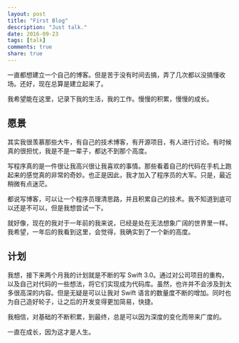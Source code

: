 ```yaml
---
layout: post
title: "First Blog"
description: "Just talk."
date: 2016-09-23
tags: [talk]
comments: true
share: true
---
```


一直都想建立一个自己的博客。但是苦于没有时间去搞，弄了几次都以没搞懂收场。还好，现在总算是建立起来了。

我希望能在这里，记录下我的生活，我的工作。慢慢的积累，慢慢的成长。

## 愿景

其实我很羡慕那些大牛，有自己的技术博客，有开源项目，有人进行讨论。有时候真的很担忧，我是不是一辈子，都达不到那个高度。

写程序真的是一件很让我高兴很让我喜欢的事情。那些看着自己的代码在手机上跑起来的感觉真的非常的奇妙。也正是因此，我才加入了程序员的大军。只是，最近稍微有点迷茫。

都说写博客，可以让一个程序员理清思路，并且积累自己的技术。我不知道到底可以还是不可以，但是我想尝试一下。

就好像，现在的我对于一年前的我来说，已经是处在无法想象广阔的世界里一样。我希望，一年后的我看到这里，会觉得，我确实到了一个新的高度。

## 计划

我想，接下来两个月我的计划就是不断的写 Swift 3.0。通过对公司项目的重构，以及自己对代码的一些想法，将它们实现成为代码库。虽然，也许并不会涉及到太多很高深的内容。但是无疑是可以让我对 Swift 语言的数量度不断的增加。同时也为自己造好轮子，让之后的开发变得更加简易，快捷。

我相信，对基础的不断积累，到最终，总是可以因为深度的变化而带来广度的。

一直在成长，因为这才是人生。
